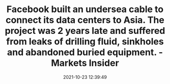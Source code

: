 ---
"title": "Facebook built an undersea cable to connect its data centers to Asia. The project was 2 years late and suffered from leaks of drilling fluid, sinkholes and abandoned buried equipment. - Markets Insider"
"date": "2021-10-23 12:39:49"
"feed_name": "GOOGLENEWSDRILLING"
"feed_website": "https://news.google.com/search?q=drilling%2Bincident&hl=en-US&gl=US&ceid=US:en"
"feed_rss": "https://news.google.com/rss/search?q=drilling%2Bincident&hl=en-US&gl=US&ceid=US:en"
"link": "https://markets.businessinsider.com/news/stocks/facebook-undersea-cable-project-marred-by-frac-outs-sinkholes-oregon-2021-10"
"source": "{'href': 'https://markets.businessinsider.com', 'title': 'Markets Insider'}"
"file": "_posts/2021-1-1-429ae7f48eb37ec36339fc817d073ce115c4e584.md"
"accident": "0"
"drilling": "0"
"dead": "0"
"injured": "0"
"arrested": "0"
"place": "unknown place"
"where": "unknown site"
"causes": "unknown"
"place_uri": "unknown place"
---